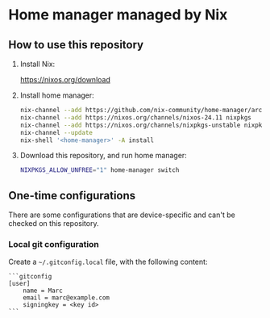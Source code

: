 # Home manager managed by Nix

## How to use this repository

1. Install Nix:

   https://nixos.org/download

2. Install home manager:

   ```bash
   nix-channel --add https://github.com/nix-community/home-manager/archive/release-24.11.tar.gz home-manager
   nix-channel --add https://nixos.org/channels/nixos-24.11 nixpkgs
   nix-channel --add https://nixos.org/channels/nixpkgs-unstable nixpkgs-unstable
   nix-channel --update
   nix-shell '<home-manager>' -A install
   ```

3. Download this repository, and run home manager:
   ```bash
   NIXPKGS_ALLOW_UNFREE="1" home-manager switch
   ```

## One-time configurations

There are some configurations that are device-specific and can't be checked on this repository.

### Local git configuration

Create a `~/.gitconfig.local` file, with the following content:

    ```gitconfig
    [user]
        name = Marc
        email = marc@example.com
        signingkey = <key id>
    ```
